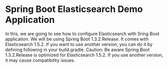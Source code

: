 # Spring Boot Elasticsearch Demo Application

In this, we are going to see how to configure Elasticsearch with Sring Boot application. We will be using Spring Boot 1.3.2.Release. It comes with Elasticsearch 1.5.2. If you want to use another version, you can do it by defining following in your build.gradle. 
Caution: Be aware Spring Boot 1.3.2.Release is optimized for Elasticsearch 1.5.2. If you use another version, it may cause compatibility issues.


